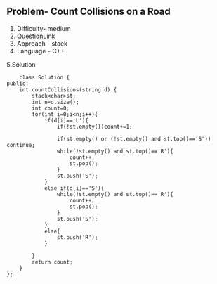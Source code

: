 
## Problem-  Count Collisions on a Road
1. Difficulty- medium 
2. [QuestionLink](https://leetcode.com/problems/count-collisions-on-a-road/description/)
3. Approach - stack
4. Language - C++


5.Solution  
  
    
        class Solution {
    public:
        int countCollisions(string d) {
            stack<char>st;
            int n=d.size();
            int count=0;
            for(int i=0;i<n;i++){
                if(d[i]=='L'){
                    if(!st.empty())count+=1;
                    
                    if(st.empty() or (!st.empty() and st.top()=='S')) continue;
                    while(!st.empty() and st.top()=='R'){
                        count++;
                        st.pop();
                    }
                    st.push('S');
                }
                else if(d[i]=='S'){
                    while(!st.empty() and st.top()=='R'){
                        count++;
                        st.pop();
                    }
                    st.push('S');
                }
                else{
                    st.push('R');
                }
    
            }
            return count;
        }
    };
       
      
        
